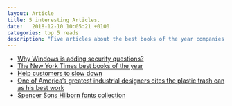 ```yaml
---
layout: Article
title: 5 interesting Articles.
date:   2018-12-10 10:05:21 +0100
categories: top 5 reads
description: "Five articles about the best books of the year companies trying to help customers slow down and more"
---
```




<ul>
<a class="post-link" target="_blank" href="https://arstechnica.com/information-technology/2018/12/what-was-the-name-of-your-first-exploit-win-10-security-questions-open-backdoor/"><li>Why Windows is adding security questions?</li></a>
<a class="post-link" target="_blank" href="https://www.nytimes.com/2018/11/29/books/review/best-books.html"><li>The New York Times best books of the year</li></a>
<a class="post-link" target="_blank" href="https://hbr.org/2018/12/the-growing-business-of-helping-customers-slow-down"><li>Help customers to slow down</li></a>
<a class="post-link" target="_blank" href="https://qz.com/quartzy/1487098/one-of-americas-greatest-industrial-designers-cites-the-plastic-trash-can-as-his-best-work/"><li>One of America’s greatest industrial designers cites the plastic trash can as his best work</li></a>
<a class="post-link" target="_blank" href="https://weandthecolor.com/spencer-sons-hilborn-fonts-collection/100150"><li>Spencer Sons Hilborn fonts collection</li></a>
</ul>
